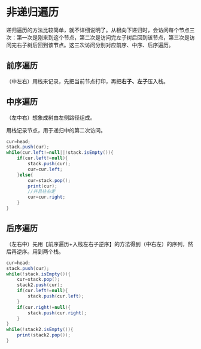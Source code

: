 # 非递归遍历

递归遍历的方法比较简单，就不详细说明了。从根向下递归时，会访问每个节点三次：第一次是刚来到这个节点，第二次是访问完左子树后回到该节点，第三次是访问完右子树后回到该节点。这三次访问分别对应前序、中序、后序遍历。

## 前序遍历

（中左右）用栈来记录，先把当前节点打印，再把**右子、左子**压入栈。

## 中序遍历

（左中右）想象成树由左侧路径组成。

用栈记录节点，用于递归中的第二次访问。

```java
cur=head;
stack.push(cur);
while(cur.left!=null||!stack.isEmpty()){
    if(cur.left!=null){
        stack.push(cur);
        cur=cur.left;
    }else{
        cur=stack.pop();    
        print(cur);
        //并且往右走
        cur=cur.right;
    }
}
```

## 后序遍历

（左右中）先用【前序遍历+入栈左右子逆序】的方法得到（中右左）的序列，然后再逆序。用到两个栈。

```java
cur=head;
stack.push(cur);
while(!stack.isEmpty()){
    cur=stack.pop();
    stack2.push(cur);
    if(cur.left!=null){
        stack.push(cur.left);
    }
    if(cur.right!=null){
        stack.push(cur.right);
    }
}
while(!stack2.isEmpty()){
    print(stack2.pop());
}
```



